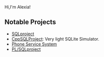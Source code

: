 Hi,I'm Alexia!

## Notable Projects
- [SQLproject](https://github.com/alexiatanasie/SQLproject)
- [CppSQLProject](https://github.com/alexiatanasie/CppSQLProject): Very light SQLite Simulator.
- [Phone Service System](https://github.com/alexiatanasie/PhoneServiceSystem)
- [PL/SQLproject](https://github.com/alexiatanasie/Clothes-Store)
